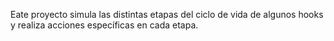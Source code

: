 Eate proyecto simula las distintas etapas del ciclo de vida de algunos hooks y realiza acciones específicas en cada etapa. 
